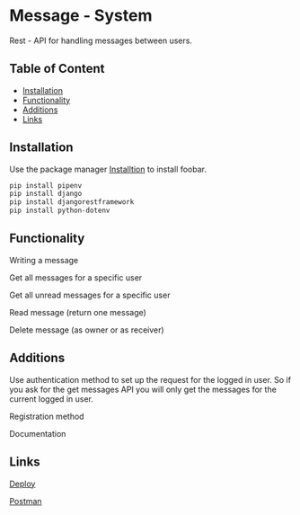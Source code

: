 
# Message - System 

Rest - API for handling messages between users.
## Table of Content
* [Installation](#Installation)
* [Functionality](#functionality)
* [Additions](#Additions)
* [Links](#Links)

## Installation

Use the package manager [Installtion](https://github.com/BoazBitt/Message-System/blob/master/requirements.txt) to install foobar.

```bash
pip install pipenv
pip install django
pip install djangorestframework
pip install python-dotenv

```

## Functionality

Writing a message

Get all messages for a specific user

Get all unread messages for a specific user

Read message (return one message)

Delete message (as owner or as receiver)

## Additions
 Use authentication method to set up the request for the logged in user. So if you ask for the get messages API you will only get the messages for the current logged in user.

Registration method

Documentation 



## Links
[Deploy](https://boaz2119.pythonanywhere.com/)

[Postman](https://github.com/BoazBitt/Message-System/blob/master/Message%20System.postman_collection.json)
